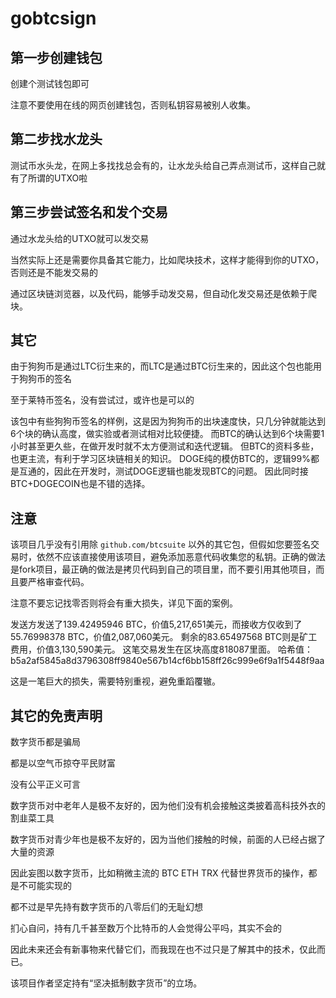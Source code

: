 # gobtcsign

## 第一步创建钱包

创建个测试钱包即可

注意不要使用在线的网页创建钱包，否则私钥容易被别人收集。

## 第二步找水龙头

测试币水头龙，在网上多找找总会有的，让水龙头给自己弄点测试币，这样自己就有了所谓的UTXO啦

## 第三步尝试签名和发个交易

通过水龙头给的UTXO就可以发交易

当然实际上还是需要你具备其它能力，比如爬块技术，这样才能得到你的UTXO，否则还是不能发交易的

通过区块链浏览器，以及代码，能够手动发交易，但自动化发交易还是依赖于爬块。

## 其它

由于狗狗币是通过LTC衍生来的，而LTC是通过BTC衍生来的，因此这个包也能用于狗狗币的签名

至于莱特币签名，没有尝试过，或许也是可以的

该包中有些狗狗币签名的样例，这是因为狗狗币的出块速度快，只几分钟就能达到6个块的确认高度，做实验或者测试相对比较便捷。
而BTC的确认达到6个块需要1小时甚至更久些，在做开发时就不太方便测试和迭代逻辑。
但BTC的资料多些，也更主流，有利于学习区块链相关的知识。
DOGE纯的模仿BTC的，逻辑99%都是互通的，因此在开发时，测试DOGE逻辑也能发现BTC的问题。
因此同时接BTC+DOGECOIN也是不错的选择。

## 注意

该项目几乎没有引用除 `github.com/btcsuite` 以外的其它包，但假如您要签名交易时，依然不应该直接使用该项目，避免添加恶意代码收集您的私钥。正确的做法是fork项目，最正确的做法是拷贝代码到自己的项目里，而不要引用其他项目，而且要严格审查代码。

注意不要忘记找零否则将会有重大损失，详见下面的案例。

发送方发送了139.42495946 BTC，价值5,217,651美元，而接收方仅收到了55.76998378 BTC，价值2,087,060美元。
剩余的83.65497568 BTC则是矿工费用，价值3,130,590美元。
这笔交易发生在区块高度818087里面。
哈希值：b5a2af5845a8d3796308ff9840e567b14cf6bb158ff26c999e6f9a1f5448f9aa

这是一笔巨大的损失，需要特别重视，避免重蹈覆辙。

## 其它的免责声明

数字货币都是骗局

都是以空气币掠夺平民财富

没有公平正义可言

数字货币对中老年人是极不友好的，因为他们没有机会接触这类披着高科技外衣的割韭菜工具

数字货币对青少年也是极不友好的，因为当他们接触的时候，前面的人已经占据了大量的资源

因此妄图以数字货币，比如稍微主流的 BTC ETH TRX 代替世界货币的操作，都是不可能实现的

都不过是早先持有数字货币的八零后们的无耻幻想

扪心自问，持有几千甚至数万个比特币的人会觉得公平吗，其实不会的

因此未来还会有新事物来代替它们，而我现在也不过只是了解其中的技术，仅此而已。

该项目作者坚定持有“坚决抵制数字货币”的立场。
